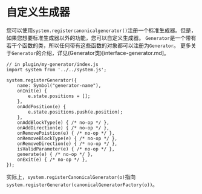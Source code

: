 # 自定义生成器 #

您可以使用`system.registercanonicalgenerator()`注册一个标准生成器。但是，如果您想要标准生成器以外的功能，您可以自定义生成器。
`Generator`是一个带有若干个函数的类，所以任何带有这些函数的对象都可以注册为`Generator`。
更多关于`Generator`的介绍，详见(Generator类)[interface-generator.md]。

```JS
// in plugin/my-generator/index.js
import system from '../../system.js';

system.registerGenerator({
    name: Symbol("generator-name"),
    onInit(e) {
        e.state.positions = [];
    },
    onAddPosition(e) {
        e.state.positions.push(e.position);
    },
    onAddBlockType(e) { /* no-op */ },
    onAddDirection(e) { /* no-op */ },
    onRemovePoistion(e) { /* no-op */ },
    onRemoveBlockType(e) { /* no-op */ },
    onRemoveDirection(e) { /* no-op */ },
    isValidParameter(e) { /* no-op */ },
    generate(e) { /* no-op */ },
    onExit(e) { /* no-op */ },
});

```
实际上，`system.registerCanonicalGenerator(o)`指向`system.registerGenerator(canonicalGeneratorFactory(o))`。

